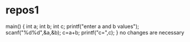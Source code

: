 # repos1
main()
{
int a;
int b;
int c;
printf("enter a and b values");
scanf("%d%d",&a,&b);
c=a+b;
printf("c=",c);
}
no changes are necessary
